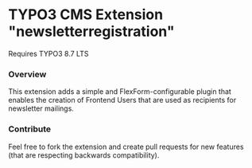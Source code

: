 TYPO3 CMS Extension "newsletterregistration"
============================================

Requires TYPO3 8.7 LTS

### Overview

This extension adds a simple and FlexForm-configurable plugin that enables the creation of Frontend Users that are used as recipients for newsletter mailings. 

### Contribute

Feel free to fork the extension and create pull requests for new features (that are respecting backwards compatibility).
